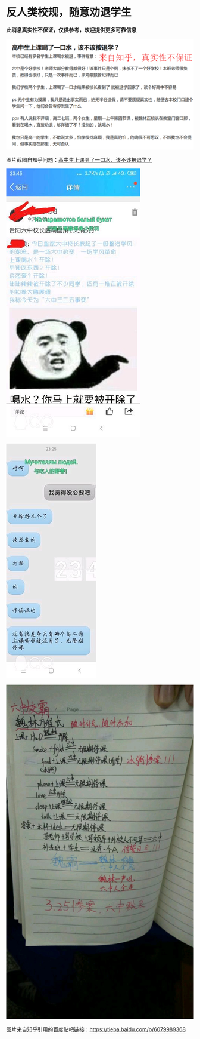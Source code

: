 # 反人类校规，随意劝退学生

**此消息真实性不保证，仅供参考，欢迎提供更多可靠信息**

![](img/img1.png)

图片截图自知乎问题：[高中生上课喝了一口水，该不该被退学？](<https://www.zhihu.com/question/319548578/answer/650451626>)

![](img/img2.jpg)

![](img/img3.jpg)

![](img/img4.jpg)

图片来自知乎引用的百度贴吧链接：<https://tieba.baidu.com/p/6079989368>

